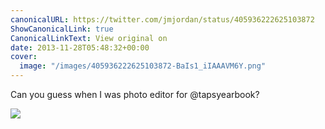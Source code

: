 ```yaml
---
canonicalURL: https://twitter.com/jmjordan/status/405936222625103872
ShowCanonicalLink: true
CanonicalLinkText: View original on
date: 2013-11-28T05:48:32+00:00
cover:
  image: "/images/405936222625103872-BaIs1_iIAAAVM6Y.png"
---
```

Can you guess when I was photo editor for @tapsyearbook?

![](/images/405936222625103872-BaIs1_iIAAAVM6Y.png)